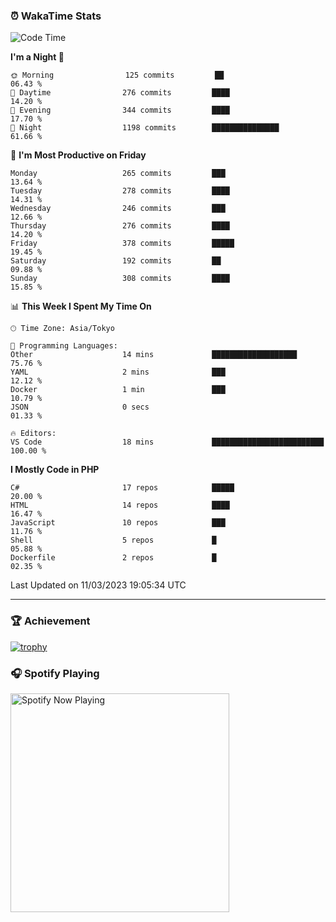 ### ⏰ WakaTime Stats


<!--START_SECTION:waka-->
![Code Time](http://img.shields.io/badge/Code%20Time-513%20hrs%206%20mins-blue)

**I'm a Night 🦉** 

```text
🌞 Morning                125 commits         ██                          06.43 % 
🌆 Daytime                276 commits         ████                        14.20 % 
🌃 Evening                344 commits         ████                        17.70 % 
🌙 Night                  1198 commits        ███████████████             61.66 % 
```
📅 **I'm Most Productive on Friday** 

```text
Monday                   265 commits         ███                         13.64 % 
Tuesday                  278 commits         ████                        14.31 % 
Wednesday                246 commits         ███                         12.66 % 
Thursday                 276 commits         ████                        14.20 % 
Friday                   378 commits         █████                       19.45 % 
Saturday                 192 commits         ██                          09.88 % 
Sunday                   308 commits         ████                        15.85 % 
```


📊 **This Week I Spent My Time On** 

```text
🕑︎ Time Zone: Asia/Tokyo

💬 Programming Languages: 
Other                    14 mins             ███████████████████         75.76 % 
YAML                     2 mins              ███                         12.12 % 
Docker                   1 min               ███                         10.79 % 
JSON                     0 secs                                          01.33 % 

🔥 Editors: 
VS Code                  18 mins             █████████████████████████   100.00 % 
```

**I Mostly Code in PHP** 

```text
C#                       17 repos            █████                       20.00 % 
HTML                     14 repos            ████                        16.47 % 
JavaScript               10 repos            ███                         11.76 % 
Shell                    5 repos             █                           05.88 % 
Dockerfile               2 repos             █                           02.35 % 
```




 Last Updated on 11/03/2023 19:05:34 UTC
<!--END_SECTION:waka-->

---

### 🏆 Achievement

[![trophy](https://github-profile-trophy.vercel.app/?username=Slime-hatena&theme=flat&no-bg=true&no-frame=true&column=8)](https://github.com/ryo-ma/github-profile-trophy)

### 🎧 Spotify Playing

[<img src="https://spotify-now-playing-slime-hatena.vercel.app/api/spotify-playing" alt="Spotify Now Playing" width="350" />](https://open.spotify.com/user/slime_hatena)

<!--
**Slime-hatena/Slime-hatena** is a ✨ _special_ ✨ repository because its `README.md` (this file) appears on your GitHub profile.

Here are some ideas to get you started:

- 🔭 I’m currently working on ...
- 🌱 I’m currently learning ...
- 👯 I’m looking to collaborate on ...
- 🤔 I’m looking for help with ...
- 💬 Ask me about ...
- 📫 How to reach me: ...
- 😄 Pronouns: ...
- ⚡ Fun fact: ...
-->
